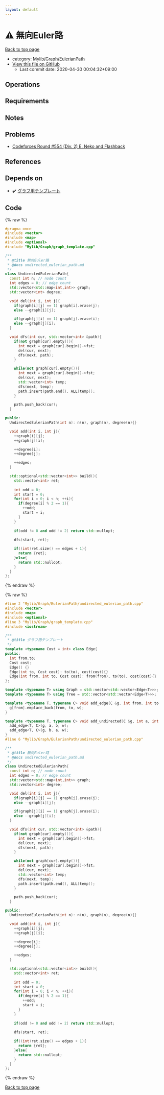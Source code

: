 ```yaml
---
layout: default
---
```


<!-- mathjax config similar to math.stackexchange -->
<script type="text/javascript" async
  src="https://cdnjs.cloudflare.com/ajax/libs/mathjax/2.7.5/MathJax.js?config=TeX-MML-AM_CHTML">
</script>
<script type="text/x-mathjax-config">
  MathJax.Hub.Config({
    TeX: { equationNumbers: { autoNumber: "AMS" }},
    tex2jax: {
      inlineMath: [ ['$','$'] ],
      processEscapes: true
    },
    "HTML-CSS": { matchFontHeight: false },
    displayAlign: "left",
    displayIndent: "2em"
  });
</script>

<script type="text/javascript" src="https://cdnjs.cloudflare.com/ajax/libs/jquery/3.4.1/jquery.min.js"></script>
<script src="https://cdn.jsdelivr.net/npm/jquery-balloon-js@1.1.2/jquery.balloon.min.js" integrity="sha256-ZEYs9VrgAeNuPvs15E39OsyOJaIkXEEt10fzxJ20+2I=" crossorigin="anonymous"></script>
<script type="text/javascript" src="../../../../assets/js/copy-button.js"></script>
<link rel="stylesheet" href="../../../../assets/css/copy-button.css" />


# :warning: 無向Euler路

<a href="../../../../index.html">Back to top page</a>

* category: <a href="../../../../index.html#b40e1d8162bf14ce6637a69e4e4fb68d">Mylib/Graph/EulerianPath</a>
* <a href="{{ site.github.repository_url }}/blob/master/Mylib/Graph/EulerianPath/undirected_eulerian_path.cpp">View this file on GitHub</a>
    - Last commit date: 2020-04-30 00:04:32+09:00




## Operations

## Requirements

## Notes

## Problems

- [Codeforces Round #554 (Div. 2) E. Neko and Flashback](https://codeforces.com/contest/1152/problem/E)

## References



## Depends on

* :heavy_check_mark: <a href="../graph_template.cpp.html">グラフ用テンプレート</a>


## Code

<a id="unbundled"></a>
{% raw %}
```cpp
#pragma once
#include <vector>
#include <map>
#include <optional>
#include "Mylib/Graph/graph_template.cpp"

/**
 * @title 無向Euler路
 * @docs undirected_eulerian_path.md
 */
class UndirectedEulerianPath{
  const int n; // node count
  int edges = 0; // edge count
  std::vector<std::map<int,int>> graph;
  std::vector<int> degree;

  void del(int i, int j){
    if(graph[i][j] == 1) graph[i].erase(j);
    else --graph[i][j];

    if(graph[j][i] == 1) graph[j].erase(i);
    else --graph[j][i];
  }

  void dfs(int cur, std::vector<int> &path){
    if(not graph[cur].empty()){
      int next = graph[cur].begin()->fst;
      del(cur, next);
      dfs(next, path);
    }

    while(not graph[cur].empty()){
      int next = graph[cur].begin()->fst;
      del(cur, next);
      std::vector<int> temp;
      dfs(next, temp);
      path.insert(path.end(), ALL(temp));
    }

    path.push_back(cur);
  }

public:
  UndirectedEulerianPath(int n): n(n), graph(n), degree(n){}

  void add(int i, int j){
    ++graph[i][j];
    ++graph[j][i];

    ++degree[i];
    ++degree[j];

    ++edges;
  }

  std::optional<std::vector<int>> build(){
    std::vector<int> ret;
    
    int odd = 0;
    int start = 0;
    for(int i = 0; i < n; ++i){
      if(degree[i] % 2 == 1){
        ++odd;
        start = i;
      }
    }
    
    if(odd != 0 and odd != 2) return std::nullopt;
    
    dfs(start, ret);

    if((int)ret.size() == edges + 1){
      return {ret};
    }else{
      return std::nullopt;
    }
  }
};

```
{% endraw %}

<a id="bundled"></a>
{% raw %}
```cpp
#line 2 "Mylib/Graph/EulerianPath/undirected_eulerian_path.cpp"
#include <vector>
#include <map>
#include <optional>
#line 3 "Mylib/Graph/graph_template.cpp"
#include <iostream>

/**
 * @title グラフ用テンプレート
 */
template <typename Cost = int> class Edge{
public:
  int from,to;
  Cost cost;
  Edge() {}
  Edge(int to, Cost cost): to(to), cost(cost){}
  Edge(int from, int to, Cost cost): from(from), to(to), cost(cost){}
};

template <typename T> using Graph = std::vector<std::vector<Edge<T>>>;
template <typename T> using Tree = std::vector<std::vector<Edge<T>>>;

template <typename T, typename C> void add_edge(C &g, int from, int to, T w = 1){
  g[from].emplace_back(from, to, w);
}

template <typename T, typename C> void add_undirected(C &g, int a, int b, T w = 1){
  add_edge<T, C>(g, a, b, w);
  add_edge<T, C>(g, b, a, w);
}
#line 6 "Mylib/Graph/EulerianPath/undirected_eulerian_path.cpp"

/**
 * @title 無向Euler路
 * @docs undirected_eulerian_path.md
 */
class UndirectedEulerianPath{
  const int n; // node count
  int edges = 0; // edge count
  std::vector<std::map<int,int>> graph;
  std::vector<int> degree;

  void del(int i, int j){
    if(graph[i][j] == 1) graph[i].erase(j);
    else --graph[i][j];

    if(graph[j][i] == 1) graph[j].erase(i);
    else --graph[j][i];
  }

  void dfs(int cur, std::vector<int> &path){
    if(not graph[cur].empty()){
      int next = graph[cur].begin()->fst;
      del(cur, next);
      dfs(next, path);
    }

    while(not graph[cur].empty()){
      int next = graph[cur].begin()->fst;
      del(cur, next);
      std::vector<int> temp;
      dfs(next, temp);
      path.insert(path.end(), ALL(temp));
    }

    path.push_back(cur);
  }

public:
  UndirectedEulerianPath(int n): n(n), graph(n), degree(n){}

  void add(int i, int j){
    ++graph[i][j];
    ++graph[j][i];

    ++degree[i];
    ++degree[j];

    ++edges;
  }

  std::optional<std::vector<int>> build(){
    std::vector<int> ret;
    
    int odd = 0;
    int start = 0;
    for(int i = 0; i < n; ++i){
      if(degree[i] % 2 == 1){
        ++odd;
        start = i;
      }
    }
    
    if(odd != 0 and odd != 2) return std::nullopt;
    
    dfs(start, ret);

    if((int)ret.size() == edges + 1){
      return {ret};
    }else{
      return std::nullopt;
    }
  }
};

```
{% endraw %}

<a href="../../../../index.html">Back to top page</a>

